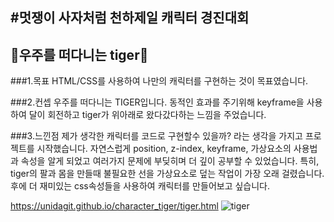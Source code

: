 #멋쟁이 사자처럼 천하제일 캐릭터 경진대회 <bt>
  ------------------------------------------------------------------------------------------------------------
## 🐯우주를 떠다니는 tiger🐯

###1.목표
  HTML/CSS를 사용하여 나만의 캐릭터를 구현하는 것이 목표였습니다. 
  
###2.컨셉
  우주를 떠다니는 TIGER입니다. 동적인 효과를 주기위해 keyframe을 사용하여 달이 회전하고 tiger가 위아래로 왔다갔다하는 느낌을 주었습니다.

###3.느낀점
  제가 생각한 캐릭터를 코드로 구현할수 있을까? 라는 생각을 가지고 프로젝트를 시작했습니다. 자연스럽게 position, z-index, keyframe, 가상요소의 사용법과 속성을 알게 되었고 여러가지 문제에 부딪히며 더 깊이 공부할 수 있었습니다. 특히, tiger의 팔과 몸을 만들때 불필요한 선을 가상요소로 덮는 작업이 가장 오래 걸렸습니다. 후에 더 재미있는 css속성들을 사용하여 캐릭터를 만들어보고 싶습니다.
  
  https://unidagit.github.io/character_tiger/tiger.html
![tiger](https://user-images.githubusercontent.com/102465469/162943339-7425f31b-4043-49ae-9d78-36b4acf8636f.gif)
